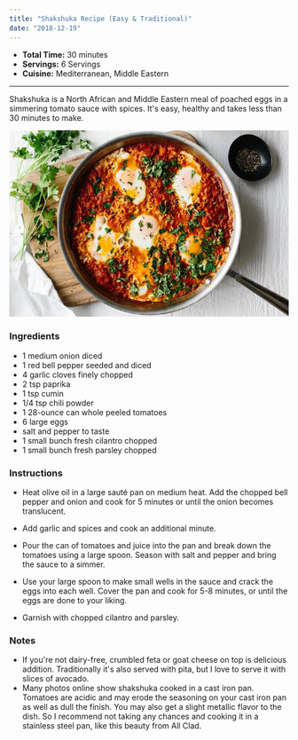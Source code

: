 ```yaml
---
title: "Shakshuka Recipe (Easy & Traditional)"
date: "2018-12-19"
---
```


- **Total Time:** 30 minutes
- **Servings:** 6 Servings
- **Cuisine:** Mediterranean, Middle Eastern

---

Shakshuka is a North African and Middle Eastern meal of poached eggs in a simmering tomato sauce with spices. It's easy, healthy and takes less than 30 minutes to make.

![Shakshuka](https://github.com/krischarbonneau/nextjs-blog/blob/main/public/images/shakshukaLg.jpg?raw=true#bigImg)

### Ingredients

- 1 medium onion diced
- 1 red bell pepper seeded and diced
- 4 garlic cloves finely chopped
- 2 tsp paprika
- 1 tsp cumin
- 1/4 tsp chili powder
- 1 28-ounce can whole peeled tomatoes
- 6 large eggs
- salt and pepper to taste
- 1 small bunch fresh cilantro chopped
- 1 small bunch fresh parsley chopped

### Instructions

- Heat olive oil in a large sauté pan on medium heat. Add the chopped bell pepper and onion and cook for 5 minutes or until the onion becomes translucent.

- Add garlic and spices and cook an additional minute.

- Pour the can of tomatoes and juice into the pan and break down the tomatoes using a large spoon. Season with salt and pepper and bring the sauce to a simmer.

- Use your large spoon to make small wells in the sauce and crack the eggs into each well. Cover the pan and cook for 5-8 minutes, or until the eggs are done to your liking.

- Garnish with chopped cilantro and parsley.

### Notes

- If you're not dairy-free, crumbled feta or goat cheese on top is delicious addition. Traditionally it's also served with pita, but I love to serve it with slices of avocado.
- Many photos online show shakshuka cooked in a cast iron pan. Tomatoes are acidic and may erode the seasoning on your cast iron pan as well as dull the finish. You may also get a slight metallic flavor to the dish. So I recommend not taking any chances and cooking it in a stainless steel pan, like this beauty from All Clad.
